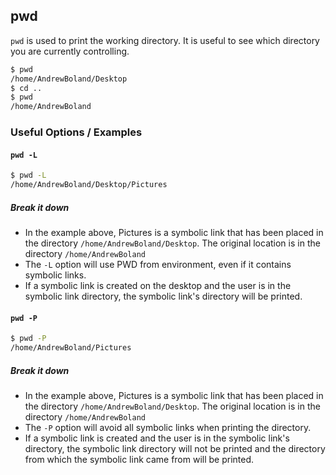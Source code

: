---
---

pwd
--

`pwd` is used to print the working directory. It is useful to see which directory you are currently controlling.

~~~ bash
$ pwd
/home/AndrewBoland/Desktop
$ cd ..
$ pwd
/home/AndrewBoland
~~~

<!--more-->

### Useful Options / Examples

#### `pwd -L`

~~~ bash
$ pwd -L
/home/AndrewBoland/Desktop/Pictures
~~~


##### Break it down
 * In the example above, Pictures is a symbolic link that has been placed in the directory `/home/AndrewBoland/Desktop`. The original location is in the directory `/home/AndrewBoland`
 * The `-L` option will use PWD from environment, even if it contains symbolic links.
 * If a symbolic link is created on the desktop and the user is in the symbolic link directory, the symbolic link's directory will be printed.

#### `pwd -P`

~~~ bash
$ pwd -P
/home/AndrewBoland/Pictures
~~~

##### Break it down
 * In the example above, Pictures is a symbolic link that has been placed in the directory `/home/AndrewBoland/Desktop`. The original location is in the directory `/home/AndrewBoland`
 * The `-P` option will avoid all symbolic links when printing the directory.
 * If a symbolic link is created and the user is in the symbolic link's directory, the symbolic link directory will not be printed and the directory from which the symbolic link came from will be printed.


